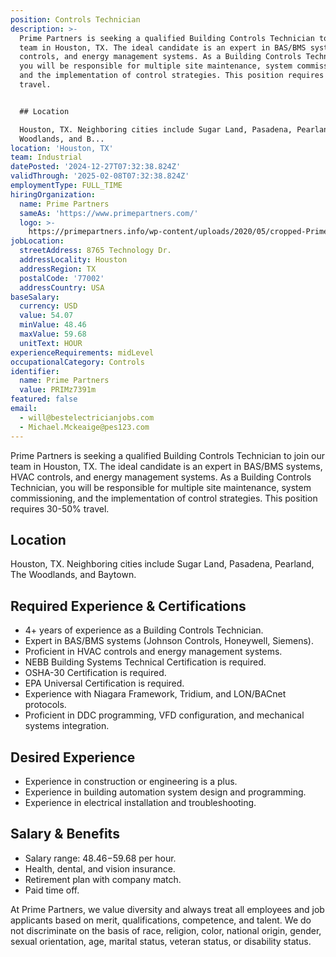 ```yaml
---
position: Controls Technician
description: >-
  Prime Partners is seeking a qualified Building Controls Technician to join our
  team in Houston, TX. The ideal candidate is an expert in BAS/BMS systems, HVAC
  controls, and energy management systems. As a Building Controls Technician,
  you will be responsible for multiple site maintenance, system commissioning,
  and the implementation of control strategies. This position requires 30-50%
  travel.


  ## Location

  Houston, TX. Neighboring cities include Sugar Land, Pasadena, Pearland, The
  Woodlands, and B...
location: 'Houston, TX'
team: Industrial
datePosted: '2024-12-27T07:32:38.824Z'
validThrough: '2025-02-08T07:32:38.824Z'
employmentType: FULL_TIME
hiringOrganization:
  name: Prime Partners
  sameAs: 'https://www.primepartners.com/'
  logo: >-
    https://primepartners.info/wp-content/uploads/2020/05/cropped-Prime-Partners-Logo-NO-BG-1.png
jobLocation:
  streetAddress: 8765 Technology Dr.
  addressLocality: Houston
  addressRegion: TX
  postalCode: '77002'
  addressCountry: USA
baseSalary:
  currency: USD
  value: 54.07
  minValue: 48.46
  maxValue: 59.68
  unitText: HOUR
experienceRequirements: midLevel
occupationalCategory: Controls
identifier:
  name: Prime Partners
  value: PRIMz7391m
featured: false
email:
  - will@bestelectricianjobs.com
  - Michael.Mckeaige@pes123.com
---
```




Prime Partners is seeking a qualified Building Controls Technician to join our team in Houston, TX. The ideal candidate is an expert in BAS/BMS systems, HVAC controls, and energy management systems. As a Building Controls Technician, you will be responsible for multiple site maintenance, system commissioning, and the implementation of control strategies. This position requires 30-50% travel.

## Location
Houston, TX. Neighboring cities include Sugar Land, Pasadena, Pearland, The Woodlands, and Baytown.

## Required Experience & Certifications

- 4+ years of experience as a Building Controls Technician.
- Expert in BAS/BMS systems (Johnson Controls, Honeywell, Siemens).
- Proficient in HVAC controls and energy management systems.
- NEBB Building Systems Technical Certification is required.
- OSHA-30 Certification is required.
- EPA Universal Certification is required.
- Experience with Niagara Framework, Tridium, and LON/BACnet protocols.
- Proficient in DDC programming, VFD configuration, and mechanical systems integration.

## Desired Experience

- Experience in construction or engineering is a plus.
- Experience in building automation system design and programming.
- Experience in electrical installation and troubleshooting.

## Salary & Benefits

- Salary range: $48.46-$59.68 per hour.
- Health, dental, and vision insurance.
- Retirement plan with company match.
- Paid time off.

At Prime Partners, we value diversity and always treat all employees and job applicants based on merit, qualifications, competence, and talent. We do not discriminate on the basis of race, religion, color, national origin, gender, sexual orientation, age, marital status, veteran status, or disability status.
